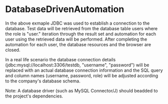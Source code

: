 # DatabaseDrivenAutomation
In the above exmaple
 JDBC  was used to establish a connection to the database.
Test data will be retrieved from the database table users where the role is "user."
 iteration through the result set and  automation for each user using the retrieved data will be performed.
After completing the automation for each user,  the database resources and the browser are closed.

In a real life scenario the database connection details (jdbc:mysql://localhost:3306/testdb, "username", "password") will be replaced with an actual database connection information and  the SQL query and column names (username, password, role) will be adjusted according to the company's database schema.

Note: A database driver (such as MySQL Connector/J) should beadded to the project's dependencies.

